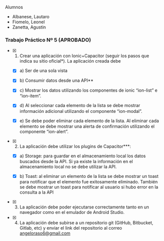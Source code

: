 Alumnos
  - Albanese, Lautaro
  - Fiomelo, Leonel
  - Zanetta, Agustin


### Trabajo Práctico Nº 5 (APROBADO)

- [x] 1.  Crear una aplicación con Ionic+Capacitor (seguir los pasos que indica su sitio oficial*). La aplicación creada debe
    
    - [x] a) Ser de una sola vista
        
    - [x] b) Consumir datos desde una API**
        
    - [x] c) Mostrar los datos utilizando los componentes de ionic “ion-list” e “ion-item”.
        
    - [x] d) Al seleccionar cada elemento de la lista se debe mostrar información adicional utilizando el componente “ion-modal”.
        
    - [x] e) Se debe poder eliminar cada elemento de la lista. Al eliminar cada
        elemento se debe mostrar una alerta de confirmación utilizando el componente “ion-alert”.
        
- [x] 2.  La aplicación debe utilizar los plugins de Capacitor***:
    
    - [x] a) Storage: para guardar en el almacenamiento local los datos buscados desde la API. Si ya existe la información en el almacenamiento local no se debe utilizar la API.
        
    - [x] b) Toast: al eliminar un elemento de la lista se debe mostrar un toast para notificar que el elemento fue exitosamente eliminado. También se debe mostrar un toast para notificar al usuario si hubo error en la consulta a la API
        
- [x] 3.  La aplicación debe poder ejecutarse correctamente tanto en un navegador como en el emulador de Android Studio.
    
- [x] 4.  La aplicación debe subirse a un repositorio git (GitHub, Bitbucket, Gitlab, etc) y enviar el link del repositorio al correo angeloraso6@gmail.com
